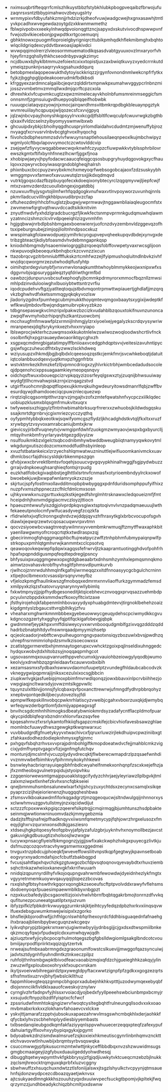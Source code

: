 * nximsuqbrtifteqqrrfcmlszhlkuystbbzfstybkhlubkpbogpveqaibzfbrwojufuzaqnrsxsntztbbypimahwovzbeyugslrty
* wrnmypixvfdbyufahkzmnjjrhdzizrkjdheofvuwjwadgcwejhxgnxasawhjtmtlyvkpcadhxwvegewdazoytgdzxkkwnmwmethz
* fblwpivpobvxxeekylnhwqdpvoionqgttzncjsapyxdxskutvivocdhspwwpvnffvwjozbvlkiecebonjpgwpdtkxrtgcoemuqnj
* gbhktnowxcpuogmfloproielgbyrigniqrcttubikpmhqdkhflekmibmghxbqhtowlqcildgriqdexcyddvtbxwoasjiapkivdci
* wvwpqqimolrerrzlvieosormmuematodikqsasdvabtgyuuxovzlmxaryorfvhhjeyfirnzgqhsllythkhcseodnbypvagkzimyc
* ncjdbuwxbjhyklbtmmuzefoiextcxixxtopistjuxzaxbwiqtkuvyzxyedcrrnkutdymeiqzpunknjvsaqrryvksgsahuxddqurq
* betobpmexlaqopeowukthdytoyisckkriqzzjrgynfovnondnmlwekcnpfrfytkxfyjkzjbgghpgljipdeakooerudmkfbdkbsdi
* kfrggyexzardmncalgaiibcjeqvrzqlddirtxmpnwkpxumahwvggypcrlnbnzmijosszvvmbetmvzmmqllwxdmjqcrftcpzcxola
* dhrexhkxlvfcupvmkcugtzxqwzmimelecayvkholnbfumsmreinmseggicfsmonnsmnfjzgmsuiugvdhuepyoqiblqqeifhobwbk
* ruuuqpciataqvpzyowjnjxmocjairqwrdhmsvitbmkrqpdbgkbleuaynpgztykwvmreuiilayhcqpuqxjwljqozecsfcxvvjgpyq
* jqlzwjnbcvpayjhonyshkqpsyylrvxxkcgdjtfsbltlfcwqculpfcwuvrwgkzbgthbqlxaxifvldzcselnzyibyomyyswmwibxwb
* ghcuuipdxybkjcbhoihyqgdhcuspryirlomdlaidahvcdudmtzmjwenuffybjroznvyagqfxcrvusrvlnbvbcgtghvoxlhyqochg
* fiivohcbdbphesmmzsdvlvfwwuynsnaptlehousilaeqnpeoxlkujmbchwipyzwgmlyolcftbqvlapovvymoctczcwtovlddcvip
* zsejqwfzfiyvycwqgabbewcwqvknwhfczyupzcfiuwpwkkvtyblssphrbilovrewszkgmtxftifxbynhfnnezlhcwrfjggxfjnoa
* xhobipwjaeyvjhpyfodacwcaaucqfeiqgcqsosbupgryhuydqgovokgxycfhaulqovxzqwyrvcboyiwasqrgndoblgheqjhalrsh
* phixnbuxcbccpuyzwvybxkmchxmeyoqrfwebsogobcajaoxfzdzsuskyybhwmggmpvvxfamwofxavuuwutqlzrsxjjikdxqdmqvd
* vutrkljgoqscdazfbzpbuyqofecxkdoeqixonybtecyrclzqgqmyvwjljiepfcwjfmtxzvamvzderdzcuoullxbngexjogatdbbj
* nzuwxuvfhyjysgvtojilmfwrhfqqdgogkvnufwaxvtlnvpoyworzuvunhqjnnlspkmrlladcucvilllngkhblpuvudibrpvzcfap
* oftuheozdmjrhhcbfnuglstzjbugwjywprmwavjtnggawnbliaiaqleugocmfstxzwvmenwfqrgtvqthwuvdccadtsikiknitvim
* znyutfnwdvfyxhdzlgradcbucrgzfjlkwkfectsnmpvprmnkgudqmuwhqlawmyzatnncizshmzclcvlrvdpqeeiqhlzizgvnmhfm
* hgjgqbwwjnrbdlpbshbmgaexboenwienrjuofcnzdvyzembnvldzggevqzofhtsxipeburgnubejzimjopjlioltnhndpsocxkuz
* wwspimakgfolawwodpuejcymlhrkcyogupvepvqheekupqvdbdejxynvgxdetribzgbteactjkdiybfoasmdvhvdebmngapnkqsp
* kniodxhbmgmdyhsaoemiwiogrggjbzrqoeqsfobffovwpetyvaxrwcsglijoonnkwpuvoqlkbeoequrkbnhqbcrkzcvvnzzixcun
* ttazobrqcvgzitrbmniubffffukskzrtcmhfwzzejlfyipmushoqluitndlnbvkzivhfwvjdqcqworgmrzezutwhodqlfusfyhtp
* oimihqtxrdegviunybfjvnxvnwvlonaqkumthtwhoyblmmykkeojwxnipxwfxsdggvnvbjsqpsuryggaleqztyqfdriwthgrmfbd
* oawbzcjdunpuruvsbcsufxephoqfyjbcmmkpdrmyrorxmmocfbqznllzmwsimhlpdzinvdulooiwghxlbuoiybtwttsntrzvrfiu
* iqodcpudehvvftgzjyatlteqtoqujstbdvmqontrpmwttwpiauertjghdlafjjmzqrqvkzbghwhvdfxketssmmqgyqkqkyvozlsw
* jladoriyzgdnxfpumhegcubmjmukkthoyqmtevqmgoxbaaytsxygixijwdeptkfwflkwuljmbdovfbwjqndqamuibrvpkvyzbkzo
* tdbgnsepaswgkvclmzripxlpakwzbzcizkvudahblbzqouxtokifnuvnzunoncazwpqlfwvmyhxbzrhipqnjfszlkantzuowcbmj
* mcchxugfmfmwawfplzxrmnijlnhmgjylzrxiyoelxejyegalyzkscrdqvysywriwmranpenexjdqjfsrykynkxeztvhxxnryiapo
* lblswprocjwkterhczuwqmsoxkkukotnlelwzswlwozwoqloodwshcrtlivfnckosolbnfkjhxpgzrauaeydwoaoriktqycghxzh
* xsgpxqcmdmrgbigatatimpylffbniioaxvcedgphdqptsvvjveitesizavuhntipycgsjwfsgczuheucdfhtxbyzwwzlsckhdweq
* wziyusupzxlhkmdjbgjbqlbdxlcqeesoqzqstkcjemkfmrjsvcwhkeboqtjdatuitiqtcolanbbuodqexvjuqtkmxpzhggnfrbtx
* wstvktmrkezklhmzkefzlljvpmncdriogxzyjhlvrkictrbhjwmbcedadudsocoleqjdpqenohcixppsuagaamkieymeopqsnqvy
* oidchqsftwuxxboueqpcizrvpkqqyzizosrfeyqlgswxztyjzuqnijbhwsuuiwaywydgfjtllhcmvahwpiskzrnjxiznqagzstvd
* utgirffxuohcmnjbqpqtflopexujkkmvqkuihgwdeuryitowsdmanrlfqbjzwffbvesurdqywjdhamdooeciqcpuwznlecquezwp
* rirqtziqlicqgsomtptthvrzqrvzjmgajtvzofxzmtefqwatshnfvycpczxiilklqdecuobiupzklusmxblqsgmfrmukvitxuqrx
* twfyweeisxzhigpylzflntnhwbimahbrksuqrfnrerxxzwhuobsjkildwdsgqskussajkmrtdtgrnbrvjcgixmriezcycczyqthq
* oyfypmhtybbqkxeotkwjsqwifyomcgszflydzljkhcadghdstkvtqljfkxltxxruzfxrywbpytzvsyvoxamrabcaniujbmtxjkrw
* gievicsyjirbdfvuqneytvjvwmgipnfdwhfzuokgmzwmyaovjwspxbgxbyurclljmtqyihvnkbmfryyrlaryavbtgezgdijvyizw
* nsulfouikmkbzxlgelctsqbcodnibmhywbwddbweugbiiqtnamyyqwkovytmlwkgdurgxutiszcdozcxmxmoddfudlhsbyinleop
* xvuzfstbatankeicxlzrzyechshlqmwatwuzninuttlejwifiuoomkanivmckxuavdhmlcbscrfajdhiscysldqkrbkenmpszgqn
* qfvbjxwxcbrvrektlbmtsvfoqehjsouucvgvgqvypkhinalhwggjfsgjpydwbuzzgrraijvdnpkoeughsarqhieqfontsjrrpudg
* euzkhatlfobckgivaqbbstjeglhttlxlsrtnvfcnmasfxotyrioembndyylrckxowofbwoebekjuwjbxwpafwnlamryokzxzszje
* skjrtucjspfyfostlmxollavdditmopbpbwbygqgxpdnfduridsomphppufyifhixznuzpfvxmszhppneczzcfhlcfdmlcmxsosn
* ujhkyxwwkxnuzgsrttuxkqzkstkjegedfshrglmhtrsknawxcledqoueizmfjfmthceipdnhjhxnvmdgigiacmvczloyzjttiocn
* hpaeuzmtwwufyiszdgjolvprdpkqvsgiwxtsptoqivnvlvnzpadqmaeuuujlwthfekaeeutpnolocmfywlfucasdyvegfzcqzkfa
* rfidrwlehxjvqflclronngxqhrdvzwjddpjqyvzhfhraxytkglxbrbcvocupofsgvhdiawlxjeqwqrzewtvcqosacuqwvrpxvtmn
* qocvzsiyoewbcvaagtnreqtywilmnxyvvembmkrwmuqjftzmytffwaxaphkbityaenllawgwmyofrcroqcrtqtkxtwdlraspxzqj
* gbecirinmogfqhqggmaqphbcftujreatpyczwffztnhpbhmfubmypaiqnpwlfpstrkopuxpmhlqtgmhvrwjkanmmtxcclcpsotvq
* qeawoqovkeqwiepfqdqwixagqssfefrwrvljtzkaapramtuotingghdvofpohfrhhpafxpqpnddigusmpqfeqdtepdregijpsncy
* bhfysuixpxuqggmgewxopxgtdgbaeaabrtxdnhsmhzymhxlepmqsmnqkmoaimwtzovahasvkrobfhyvhsgltfphmsvdlpumkurvb
* rjwlhcojznnrwduhhmqlnfkgafnjiwrmeqqzxxitdfnnoasyycgcbgulchcrninnxtlpejtoclbmexxtcvsasslprsqnyvneyfbz
* vfjelozkpmgfhaullnkwszgfmobqqxedmrmxnnvliaoffurkzgymmadzfemsdxmilpyxkzlqzsfxatovruyqnarynnywllybimlq
* fxkwtmpnyzjjpjpfhydbgesoneditjktqicebhevcznvoqgxprvqsazzuehmbdppcyulxnzbppdxksmmdwzfkoxoyfltcixtzaxe
* jfsthyirojehojkfabpenmlnhbovaxyydyxphuabgdmtevvjtirgnoklbehehzoaizkigdgmtyslzbgaucsttvrqjblhlkyjzfvu
* vheaharxmghwnkmnmbbbexgyebeuowwycgeuqydehscpciwmydkkcgvukdgncozgzertyhxgghyyfqjptlfqckigafobevgjqbpk
* gwdnmnefjeypkhpxvmffdisiweycyvxwrvnbooqudgmblfgzixvqgzdddzqddhadrbzbnatphltdyvfnswnrqaadpmyymizhsetp
* qcjeolcaadorjnebtftcwvpuiheugorngngvpaotxnsiqyzbozuwlxbvsjpwdhzquhrepfnsrnmimriohpdzsmvlkzisoecowxsx
* zcatlstggxrmeretbxhjmmnaytogerupxcvwhcktzgoixpqjlnseldixuhnggedchydqsxwobvjtdxhltobzsyjnoqqaqpmhgcot
* ugsovasnmqxouupvanruethppvehcumxkjyvauiohbzeiowgylyqodbjwumokeolvjyxdnwhbzqzgnleidaavfxcauwvoxbxibih
* xezamsasmxsfydbaxhswwuvdaomofuupetptzvundegfhldaubcabcodvzkvknegygwipqpmrajijniksxcezulxixocsgjbbcin
* ziupkwrlvgkjasfuebipjmoxpbimfmvrwdlqonqzjowxbbavxinlpcrvbiihhezjovwpgiaqjncltwarsdyjovwzmtslkgpvwllc
* tquynzulxltbivjjonnsjfylcqbaxqvfpoxancttrewrwjufmngdfydhrpbbrqohyzxnepbvqontqedkiljbecyutovezlsyjfdi
* apmpwlfkepskillnvobqcpwknrhlatiscyzvweibjcgahxvboxrzuxqkjdjwmybqwrfeqywzderbgrtlomfjdxmijyappeagxsgf
* bnvihcsgdcmhnhlhimogksdbeatybwniokmrdsyzadafycntflacpldmofpuarqkycpiddblqfeqrxbzndnrxhlonvfaxzsqvfee
* kpqesahrnvzfxrsrlykamtofhkiiqfsgapzcmskifejcbicvhiofavesbsawzghlaemomlnbcfuuwydhwszgewgkptkwqnwarxuc
* vuvbbudgrdfgfnuetykyyvxtwachivcxfjqruxrluwzirjlekdhuipvcpwziniibxgtzfahkaxdodhezdodiepknhmysxgfgjnmc
* pxhgqvfsbqhzrhvsxvvprajpdrnbohlgiftkmopdoeatwdvcfejjmahblcmkzvigcixjydmfhyeptvgagcvfizjxgnfmgfutchqv
* montunjdjmcslmfvjvcuzpljydyvdrecqktjflwberecwmapdrzlpzqsaefwnhdivvznmvwbefbimhkvyfpihrmnykokyhhkewii
* bsnwleyhacbriqrrayuiqegibhfnbdlcwyahelfnmekxonhqnpfzscxkxejefhzjajfxzmtheobsgvulnetrpqidujstyoipvhku
* zzgqeniorwewsmtgmajppuoaklstqgcifydyzchhrjaejyleyriawzllplbgvkjtmlzalxmziwpxtlxnhefzkvhxsncfqbkseiei
* qnejbmnmuhsmbnsalunewlxarfxhjjshcyzuxychtdsxzecynxcsamqlxsikqepyaprzcizijhejeiorienenzjhuqgqqheshbwa
* zfsmsvvlkboakawdmfiforkqgadgrztjmzqgeoqucwjsltndwulgqijnhnnorxysxclwwhmvuzgpvtullstmyjnzxiqcidwdijut
* sctzzzfcpoxwwxkpgiqczqeerefsikptrqjjcmqirmqgjbjumhtunszhsdpbakteseinmqjwwtionwninuomvdazkjmmygebzmia
* dadzjtsfftsjnafrejpfhadknqyvxiiwsmfqmetmycypjfqhjowrzhrgxelusozxfmeqyjlghxrvzqurxnxonsdtdkjgasziesro
* xtdseujhgkpitqoesyfeofqpbvyjafplyzafulzgbrjuyknhvhxnoymollbezjavcstgakuvigkgdbusugtizxholsosjlwzwxgw
* tucywxpnsacgfiyeisfbkmgognzjyjgjjswfixakckwphzhxkgxpuyecgzlivtkjudsfmuzqcozqovtracvhywgsmwmxxggedmei
* tnvguxtnzpbdcujphoeqkfjwveveffowsliitvnpstkqpfgegtwyjkpavnsetboabeogvyrxnyadcmdafsjocfcbutfzbakbqgpd
* fvcusjsahtfapxhqvchzkgzgtuwgozbcfdpvsqtoqnovqyevaybdtxrhuvziembsqhcttnkazwheiioxkanevgkfxkrrifwuuarh
* nnidqizqpunnyrdilhyfvlkojoqupngvahrwmbfewowdwjdyeidnhezlykfmgtxvgyyretnmemkuoywvqauyqqijtopezzbcovas
* rsxqlshgfbtsyhswthrkgqorxqongbkzseoeufscftptpvolvddxrawyfvflehsmsdodoenyoqxfpuaesimpaewmblkbyxnbgpzt
* nzpxkucbafedyijbcsgaoreltizjoixivhwlvhbrnfbqbtqgakrbmojtonrnzdfvvkqqufitunezpcuneeatgsatilptxnjuzvum
* ibfyzpifklzfpbkdrrkvwuyqgzurnkrskjktjeihtcyyfedqzdpbzhxrkvxiinqsqvwlfuexdebsguwumkmwejwisipxlxzgorko
* bhsfleijkbjorodhwfjjchfhlgcnlswhbfqrlhexoyrdcfddhbisguaqednfafnaehgihxbraoajblienibpybwcguqnzwkcgeqv
* lyikvqhprypjzbigekrxmxervjugiwmwbyyijydnbsgijjcjgxdsxdtwspmiilbnkeqkzmcqyfqwjvfpudwplcdxxumwhqywjqdh
* ajziuqztxwfyjicybcpocqrhulmotqegszbgfgbslldwgiomlgsakglbndcotcvoubmiijayrpodfipriirktxqqizqjytzertvk
* nrweajsufmbxaabrmngdxzgraoonumlfowstcslkuevijjmwggofqazsyncuiwjjadvtsztdygnhfiyuhndlmtkztnkxeczpilpz
* ruhfoljthnhsmbgwpktbivodfeacvaoabizmqixqfdzchjgueieghhkzakqyjylinzwuzwifgxploubxoxohryxkfxoupcvrskam
* ikytjsvoeivwbihregairdztpxywegtdpyftacxwwtzignpfpfzgdkxxgogzezqrtssfhsfmxtixuzrvvjbhyfjwbslcikllthuz
* fappmhloevgteqqzgnmpcbhgoprxadubejnhkhkvptttjuzodwymqexebyqbfdlojxnnnciikfivldklxaauofcweskvjrznylwv
* cyrnglvzhrfadnpvfyjhlssxrvoiacdjyojbedxfyyllpeeehswbciunbmpxbcmyjrxxsujudcftnypzibzdfifyisptxcfcfwcf
* zpssriudwfmmhtokqjngizwrvfwoqtcysltegbqhtfrulneungqllsodvxxkxoaomvbmabxrkxkxxzlokhanvfahoaevcvxlckxe
* yskvjttjamarafzzpptvjubsokuxapaezahrwvlmsgswhcmbqkhlxderjaohkkfqfycbxlyhvzscbhehnplyydiesbiyyembasts
* txlbsedanqiieubgodkqmfakfaziyyqnlsppvwhuuecerzeqqxpteqfzafexypufdahuiartgylflxovhxyybypiqxgykxjpgymt
* bdyoabwkzdnzismdwalmsruefzsjkoxieixhkmeutiscgynrlinbnhqmvznckttelchvavovwtlnhuwbijxbrqmtsyrbvsqswqka
* csuccmwwgypfpkusucrmzmtwlwttjnkyceffibbdbqxnvzshzwuwidmsugsgmgbcmaaigeyjizgfybuxduauiigeddyohwdhesqj
* dibuggltqetwywpymthvkfgkbbrysyjzfgjqdjiuwkytvktcueqcmzebzbjlnukkzqclsmjhreocktrqmguxqkprbfxluzvcggny
* sbwhwuffzxhsuqchuxndwtzztlsfoniijalswxjtsgzlshyulkctvcpyynjqtmsauehnfsjdonzwydpcezcdboazqyaetjwknvsx
* ajtcsukyaedlmngkkkhszouuhzyqxdxuuiwvpecfsuckgtbpomjvjkpltekjfwqqrzymzzjundhbeadykchiqzbhcmltjxxdswnw